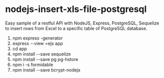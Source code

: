 # nodejs-insert-xls-file-postgresql

Easy sample of a restful API with NodeJS, Express, PostgreSQL, Sequelize to insert rows from Excel to a specific table of PostgreSQL database.

1. npm express -generator
2. express --view =ejs app
3. cd app
4. npm install --save sequelize
5. npm install --save pg pg-hstore
6. npm i -s formidable
7. npm install --save bcrypt-nodejs
